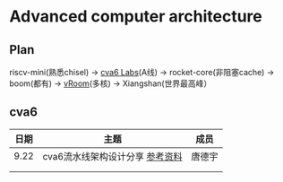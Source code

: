 # Advanced computer architecture



## Plan

riscv-mini(熟悉chisel) -> [cva6 Labs](https://github.com/sifferman/labs-with-cva6)(A线) -> rocket-core(非阻塞cache) -> boom(都有) -> [vRoom](https://github.com/MoonbaseOtago/vroom)(多核) -> Xiangshan(世界最高峰）



## cva6

| 日期 | 主题                                                         | 成员   |
| ---- | ------------------------------------------------------------ | ------ |
| 9.22 | cva6流水线架构设计分享 [参考资料](https://github.com/arch-simulator-sig/simulator-paper/blob/main/cpus/cva6.md) | 唐德宇 |
|      |                                                              |        |
|      |                                                              |        |

